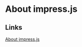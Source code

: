 # About impress.js

## Links

[About jmpress.js](https://github.com/ReneNyffenegger/about-jmpress.js)
